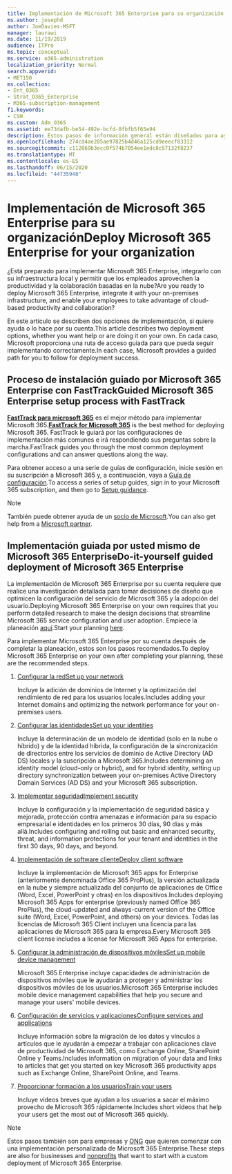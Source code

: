 ```yaml
---
title: Implementación de Microsoft 365 Enterprise para su organización
ms.author: josephd
author: JoeDavies-MSFT
manager: laurawi
ms.date: 11/19/2019
audience: ITPro
ms.topic: conceptual
ms.service: o365-administration
localization_priority: Normal
search.appverid:
- MET150
ms.collection:
- Ent_O365
- Strat_O365_Enterprise
- M365-subscription-management
f1.keywords:
- CSH
ms.custom: Adm_O365
ms.assetid: ee73dafb-be54-492e-bcfd-0fbfb5f65e94
description: Estos pasos de información general están diseñados para ayudarle a configurar su red, a crear sus identidades, a implementar Microsoft 365 apps for Enterprise, a migrar los datos y ayudar a las personas de su organización a empezar a usar Microsoft 365.
ms.openlocfilehash: 274cd4ae285ae97825b4d46a125cd9eeecf83312
ms.sourcegitcommit: c112869b3ecc0f574b7054ee1edc8c57132f8237
ms.translationtype: MT
ms.contentlocale: es-ES
ms.lasthandoff: 06/15/2020
ms.locfileid: "44735948"
---
```

# <a name="deploy-microsoft-365-enterprise-for-your-organization"></a><span data-ttu-id="e0bd7-103">Implementación de Microsoft 365 Enterprise para su organización</span><span class="sxs-lookup"><span data-stu-id="e0bd7-103">Deploy Microsoft 365 Enterprise for your organization</span></span>

<span data-ttu-id="e0bd7-104">¿Está preparado para implementar Microsoft 365 Enterprise, integrarlo con su infraestructura local y permitir que los empleados aprovechen la productividad y la colaboración basadas en la nube?</span><span class="sxs-lookup"><span data-stu-id="e0bd7-104">Are you ready to deploy Microsoft 365 Enterprise, integrate it with your on-premises infrastructure, and enable your employees to take advantage of cloud-based productivity and collaboration?</span></span>

<span data-ttu-id="e0bd7-105">En este artículo se describen dos opciones de implementación, si quiere ayuda o lo hace por su cuenta.</span><span class="sxs-lookup"><span data-stu-id="e0bd7-105">This article describes two deployment options, whether you want help or are doing it on your own.</span></span> <span data-ttu-id="e0bd7-106">En cada caso, Microsoft proporciona una ruta de acceso guiada para que pueda seguir implementando correctamente.</span><span class="sxs-lookup"><span data-stu-id="e0bd7-106">In each case, Microsoft provides a guided path for you to follow for deployment success.</span></span>

## <a name="guided-microsoft-365-enterprise-setup-process-with-fasttrack"></a><span data-ttu-id="e0bd7-107">Proceso de instalación guiado por Microsoft 365 Enterprise con FastTrack</span><span class="sxs-lookup"><span data-stu-id="e0bd7-107">Guided Microsoft 365 Enterprise setup process with FastTrack</span></span>

<span data-ttu-id="e0bd7-108">**[FastTrack para microsoft 365](https://www.microsoft.com/fasttrack/microsoft-365)** es el mejor método para implementar Microsoft 365.</span><span class="sxs-lookup"><span data-stu-id="e0bd7-108">**[FastTrack for Microsoft 365](https://www.microsoft.com/fasttrack/microsoft-365)** is the best method for deploying Microsoft 365.</span></span> <span data-ttu-id="e0bd7-109">FastTrack le guiará por las configuraciones de implementación más comunes e irá respondiendo sus preguntas sobre la marcha.</span><span class="sxs-lookup"><span data-stu-id="e0bd7-109">FastTrack guides you through the most common deployment configurations and can answer questions along the way.</span></span> 

<span data-ttu-id="e0bd7-110">Para obtener acceso a una serie de guías de configuración, inicie sesión en su suscripción a Microsoft 365 y, a continuación, vaya a [Guía de configuración](https://aka.ms/o365fasttrack).</span><span class="sxs-lookup"><span data-stu-id="e0bd7-110">To access a series of setup guides, sign in to your Microsoft 365 subscription, and then go to [Setup guidance](https://aka.ms/o365fasttrack).</span></span>

>[!Note]
><span data-ttu-id="e0bd7-111">También puede obtener ayuda de un [socio de Microsoft](https://www.microsoft.com/solution-providers/home).</span><span class="sxs-lookup"><span data-stu-id="e0bd7-111">You can also get help from a [Microsoft partner](https://www.microsoft.com/solution-providers/home).</span></span>
>

## <a name="do-it-yourself-guided-deployment-of-microsoft-365-enterprise"></a><span data-ttu-id="e0bd7-112">Implementación guiada por usted mismo de Microsoft 365 Enterprise</span><span class="sxs-lookup"><span data-stu-id="e0bd7-112">Do-it-yourself guided deployment of Microsoft 365 Enterprise</span></span>

<span data-ttu-id="e0bd7-113">La implementación de Microsoft 365 Enterprise por su cuenta requiere que realice una investigación detallada para tomar decisiones de diseño que optimicen la configuración del servicio de Microsoft 365 y la adopción del usuario.</span><span class="sxs-lookup"><span data-stu-id="e0bd7-113">Deploying Microsoft 365 Enterprise on your own requires that you perform detailed research to make the design decisions that streamline Microsoft 365 service configuration and user adoption.</span></span> <span data-ttu-id="e0bd7-114">Empiece la planeación [aquí](get-your-organization-ready-for-office-365.md).</span><span class="sxs-lookup"><span data-stu-id="e0bd7-114">Start your planning [here](get-your-organization-ready-for-office-365.md).</span></span>

<span data-ttu-id="e0bd7-115">Para implementar Microsoft 365 Enterprise por su cuenta después de completar la planeación, estos son los pasos recomendados.</span><span class="sxs-lookup"><span data-stu-id="e0bd7-115">To deploy Microsoft 365 Enterprise on your own after completing your planning, these are the recommended steps.</span></span>

1. [<span data-ttu-id="e0bd7-116">Configurar la red</span><span class="sxs-lookup"><span data-stu-id="e0bd7-116">Set up your network</span></span>](set-up-network-for-office-365.md)

   <span data-ttu-id="e0bd7-117">Incluye la adición de dominios de Internet y la optimización del rendimiento de red para los usuarios locales.</span><span class="sxs-lookup"><span data-stu-id="e0bd7-117">Includes adding your Internet domains and optimizing the network performance for your on-premises users.</span></span>
 
2. [<span data-ttu-id="e0bd7-118">Configurar las identidades</span><span class="sxs-lookup"><span data-stu-id="e0bd7-118">Set up your identities</span></span>](protect-your-global-administrator-accounts.md)

   <span data-ttu-id="e0bd7-119">Incluye la determinación de un modelo de identidad (solo en la nube o híbrido) y de la identidad híbrida, la configuración de la sincronización de directorios entre los servicios de dominio de Active Directory (AD DS) locales y la suscripción a Microsoft 365.</span><span class="sxs-lookup"><span data-stu-id="e0bd7-119">Includes determining an identity model (cloud-only or hybrid), and for hybrid identity, setting up directory synchronization between your on-premises Active Directory Domain Services (AD DS) and your Microsoft 365 subscription.</span></span>

3. [<span data-ttu-id="e0bd7-120">Implementar seguridad</span><span class="sxs-lookup"><span data-stu-id="e0bd7-120">Implement security</span></span>](https://docs.microsoft.com/office365/securitycompliance/security-roadmap)

   <span data-ttu-id="e0bd7-121">Incluye la configuración y la implementación de seguridad básica y mejorada, protección contra amenazas e información para su espacio empresarial e identidades en los primeros 30 días, 90 días y más allá.</span><span class="sxs-lookup"><span data-stu-id="e0bd7-121">Includes configuring and rolling out basic and enhanced security, threat, and information protections for your tenant and identities in the first 30 days, 90 days, and beyond.</span></span>
 
4. [<span data-ttu-id="e0bd7-122">Implementación de software cliente</span><span class="sxs-lookup"><span data-stu-id="e0bd7-122">Deploy client software</span></span>](https://docs.microsoft.com/DeployOffice/deployment-guide-microsoft-365-apps)

   <span data-ttu-id="e0bd7-123">Incluye la implementación de Microsoft 365 apps for Enterprise (anteriormente denominada Office 365 ProPlus), la versión actualizada en la nube y siempre actualizada del conjunto de aplicaciones de Office (Word, Excel, PowerPoint y otras) en los dispositivos.</span><span class="sxs-lookup"><span data-stu-id="e0bd7-123">Includes deploying Microsoft 365 Apps for enterprise (previously named Office 365 ProPlus), the cloud-updated and always-current version of the Office suite (Word, Excel, PowerPoint, and others) on your devices.</span></span> <span data-ttu-id="e0bd7-124">Todas las licencias de Microsoft 365 Client incluyen una licencia para las aplicaciones de Microsoft 365 para la empresa.</span><span class="sxs-lookup"><span data-stu-id="e0bd7-124">Every Microsoft 365 client license includes a license for Microsoft 365 Apps for enterprise.</span></span>
 
5. [<span data-ttu-id="e0bd7-125">Configurar la administración de dispositivos móviles</span><span class="sxs-lookup"><span data-stu-id="e0bd7-125">Set up mobile device management</span></span>](https://support.office.com/article/set-up-mobile-device-management-mdm-in-office-365-dd892318-bc44-4eb1-af00-9db5430be3cd)

   <span data-ttu-id="e0bd7-126">Microsoft 365 Enterprise incluye capacidades de administración de dispositivos móviles que le ayudarán a proteger y administrar los dispositivos móviles de los usuarios.</span><span class="sxs-lookup"><span data-stu-id="e0bd7-126">Microsoft 365 Enterprise includes mobile device management capabilities that help you secure and manage your users' mobile devices.</span></span>
 
6. [<span data-ttu-id="e0bd7-127">Configuración de servicios y aplicaciones</span><span class="sxs-lookup"><span data-stu-id="e0bd7-127">Configure services and applications</span></span>](configure-services-and-applications.md)

   <span data-ttu-id="e0bd7-128">Incluye información sobre la migración de los datos y vínculos a artículos que le ayudarán a empezar a trabajar con aplicaciones clave de productividad de Microsoft 365, como Exchange Online, SharePoint Online y Teams.</span><span class="sxs-lookup"><span data-stu-id="e0bd7-128">Includes information on migration of your data and links to articles that get you started on key Microsoft 365 productivity apps such as Exchange Online, SharePoint Online, and Teams.</span></span>
 
7. [<span data-ttu-id="e0bd7-129">Proporcionar formación a los usuarios</span><span class="sxs-lookup"><span data-stu-id="e0bd7-129">Train your users</span></span>](https://docs.microsoft.com/office365/admin/admin-overview/get-started-with-office-365#training-resources-for-your-users)

   <span data-ttu-id="e0bd7-130">Incluye vídeos breves que ayudan a los usuarios a sacar el máximo provecho de Microsoft 365 rápidamente.</span><span class="sxs-lookup"><span data-stu-id="e0bd7-130">Includes short videos that help your users get the most out of Microsoft 365 quickly.</span></span>
 

>[!Note]
><span data-ttu-id="e0bd7-131">Estos pasos también son para empresas y [ONG](https://go.microsoft.com/fwlink/?LinkId=627221) que quieren comenzar con una implementación personalizada de Microsoft 365 Enterprise.</span><span class="sxs-lookup"><span data-stu-id="e0bd7-131">These steps are also for businesses and [nonprofits](https://go.microsoft.com/fwlink/?LinkId=627221) that want to start with a custom deployment of Microsoft 365 Enterprise.</span></span> 
>
